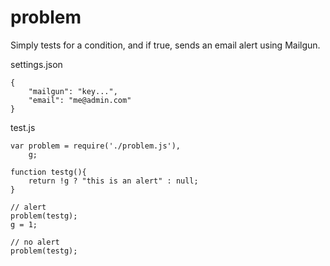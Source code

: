 problem
=======

Simply tests for a condition, and if true, sends an email alert using Mailgun.

settings.json
````
{
	"mailgun": "key...",
	"email": "me@admin.com"
}
````

test.js
````
var problem = require('./problem.js'), 
	g;

function testg(){
	return !g ? "this is an alert" : null;
}

// alert
problem(testg);
g = 1;

// no alert
problem(testg);
````